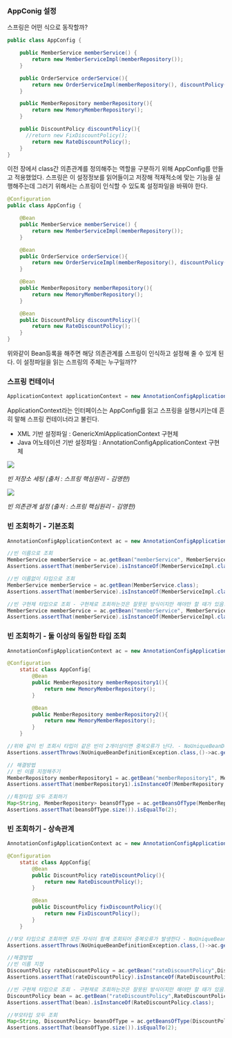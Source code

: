 ### AppConig 설정
스프링은 어떤 식으로 동작할까?

```java
public class AppConfig {

    public MemberService memberService() {
        return new MemberServiceImpl(memberRepository());
    }

    public OrderService orderService(){
        return new OrderServiceImpl(memberRepository(), discountPolicy());
    }

    public MemberRepository memberRepository(){
        return new MemoryMemberRepository();
    }

    public DiscountPolicy discountPolicy(){
      //return new FixDiscountPolicy();
        return new RateDiscountPolicy();
    }
}
```
이전 장에서 class간 의존관계를 정의해주는 역할을 구분하기 위해 AppConfig를 만들고 적용했었다.
스프링은 이 설정정보를 읽어들이고 저장해 적재적소에 맞는 기능을 실행해주는데 그러기 위해서는 스프링이 인식할 수 있도록 설정파일을 바꿔야 한다.

```java
@Configuration
public class AppConfig {

    @Bean
    public MemberService memberService() {
        return new MemberServiceImpl(memberRepository());
    }

    @Bean
    public OrderService orderService(){
        return new OrderServiceImpl(memberRepository(), discountPolicy());
    }

    @Bean
    public MemberRepository memberRepository(){
        return new MemoryMemberRepository();
    }

    @Bean
    public DiscountPolicy discountPolicy(){
        return new RateDiscountPolicy();
    }
}
```
위와같이 Bean등록을 해주면 해당 의존관계를 스프링이 인식하고 설정해 줄 수 있게 된다.
이 설정파일을 읽는 스프링의 주체는 누구일까??

### 스프링 컨테이너

```java
ApplicationContext applicationContext = new AnnotationConfigApplicationContext(AppConfig.class);
```
ApplicationContext라는 인터페이스는 AppConfig를 읽고 스프링을 실행시키는데 흔히 말해 스프링 컨테이너라고 불린다.
+ XML 기반 설정파일 : GenericXmlApplicationContext 구현체
+ Java 어노테이션 기반 설정파일 : AnnotationConfigApplicationContext 구현체

![](https://velog.velcdn.com/images/rladnqls98/post/60fea84b-8d7f-4934-bba4-1bfc371f7889/image.png)

*빈 저장소 세팅 (출처 : 스프링 핵심원리 - 김영한)*

![](https://velog.velcdn.com/images/rladnqls98/post/a93917a7-4306-4565-b4a7-7546fdf7e728/image.png)

*빈 의존관계 설정 (출처 : 스프링 핵심원리 - 김영한)*


### 빈 조회하기 - 기본조회
```java
AnnotationConfigApplicationContext ac = new AnnotationConfigApplicationContext(AppConfig.class);

//빈 이름으로 조회
MemberService memberService = ac.getBean("memberService", MemberService.class);
Assertions.assertThat(memberService).isInstanceOf(MemberServiceImpl.class);

//빈 이름없이 타입으로 조회
MemberService memberService = ac.getBean(MemberService.class);
Assertions.assertThat(memberService).isInstanceOf(MemberServiceImpl.class);

//빈 구현체 타입으로 조회 - 구현체로 조회하는것은 잘못된 방식이지만 해야만 할 때가 있음..
MemberService memberService = ac.getBean("memberService", MemberServiceImpl.class);
Assertions.assertThat(memberService).isInstanceOf(MemberServiceImpl.class);
```

### 빈 조회하기 - 둘 이상의 동일한 타입 조회
```java
AnnotationConfigApplicationContext ac = new AnnotationConfigApplicationContext(AppConfig.class);

@Configuration
    static class AppConfig{
        @Bean
        public MemberRepository memberRepository1(){
            return new MemoryMemberRepository();
        }

        @Bean
        public MemberRepository memberRepository2(){
            return new MemoryMemberRepository();
        }
    }

//위와 같이 빈 조회시 타입이 같은 빈이 2개이상이면 중복오류가 난다. - NoUniqueBeanDefinitionException
Assertions.assertThrows(NoUniqueBeanDefinitionException.class,()->ac.getBean(MemberRepository.class));

// 해결방법
// 빈 이름 지정해주기
MemberRepository memberRepository1 = ac.getBean("memberRepository1", MemberRepository.class);
Assertions.assertThat(memberRepository1).isInstanceOf(MemberRepository.class);

//특정타입 모두 조회하기
Map<String, MemberRepository> beansOfType = ac.getBeansOfType(MemberRepository.class);
Assertions.assertThat(beansOfType.size()).isEqualTo(2);
```

### 빈 조회하기 - 상속관계
```java
AnnotationConfigApplicationContext ac = new AnnotationConfigApplicationContext(AppConfig.class);

@Configuration
    static class AppConfig{
        @Bean
        public DiscountPolicy rateDiscountPolicy(){
            return new RateDiscountPolicy();
        }

        @Bean
        public DiscountPolicy fixDiscountPolicy(){
            return new FixDiscountPolicy();
        }
    }

//부모 타입으로 조회하면 모든 자식이 함께 조회되어 중복오류가 발생한다 - NoUniqueBeanDefinitionException
Assertions.assertThrows(NoUniqueBeanDefinitionException.class,()->ac.getBean(DiscountPolicy.class));

//해결방법
//빈 이름 지정
DiscountPolicy rateDiscountPolicy = ac.getBean("rateDiscountPolicy",DiscountPolicy.class);
Assertions.assertThat(rateDiscountPolicy).isInstanceOf(RateDiscountPolicy.class);

//빈 구현체 타입으로 조회 - 구현체로 조회하는것은 잘못된 방식이지만 해야만 할 때가 있음..
DiscountPolicy bean = ac.getBean("rateDiscountPolicy",RateDiscountPolicy.class);
Assertions.assertThat(bean).isInstanceOf(RateDiscountPolicy.class);

//부모타입 모두 조회
Map<String, DiscountPolicy> beansOfType = ac.getBeansOfType(DiscountPolicy.class);
Assertions.assertThat(beansOfType.size()).isEqualTo(2);
```
